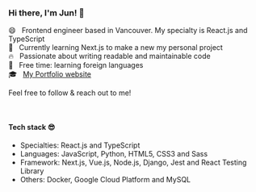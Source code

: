 ### Hi there, I'm Jun! 👋

😄 &nbsp; Frontend engineer based in Vancouver. My specialty is React.js and TypeScript  
🌱 &nbsp; Currently learning Next.js to make a new my personal project  
🔥 &nbsp; Passionate about writing readable and maintainable code     
🍵 &nbsp; Free time: learning foreign languages    
🎓 &nbsp; [My Portfolio website](https://junyamada.info/)  

Feel free to follow &amp; reach out to me!  
 

<br/>

#### Tech stack 😎 
- Specialties: React.js and TypeScript   
- Languages: JavaScript, Python, HTML5, CSS3 and Sass  
- Framework: Next.js, Vue.js, Node.js, Django, Jest and React Testing Library  
- Others: Docker, Google Cloud Platform and MySQL  


<!--
**eastend-street/eastend-street** is a ✨ _special_ ✨ repository because its `README.md` (this file) appears on your GitHub profile.

Here are some ideas to get you started:

- 🔭 I’m currently working on ...
- 🌱 I’m currently learning ...
- 👯 I’m looking to collaborate on ...
- 🤔 I’m looking for help with ...
- 💬 Ask me about ...
- 📫 How to reach me: ...
- 😄 Pronouns: ...
- ⚡ Fun fact: ...
-->
